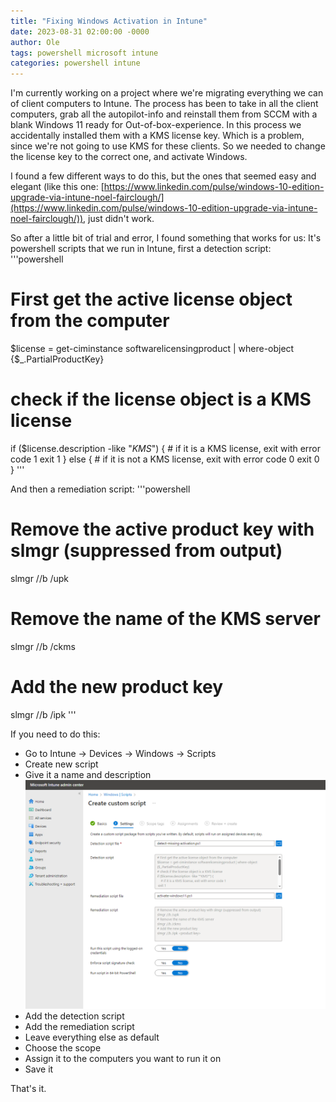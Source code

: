 ```yaml
---
title: "Fixing Windows Activation in Intune"
date: 2023-08-31 02:00:00 -0000
author: Ole
tags: powershell microsoft intune 
categories: powershell intune
---
```


I'm currently working on a project where we're migrating everything we can of client computers to Intune.
The process has been to take in all the client computers, grab all the autopilot-info and reinstall them from SCCM with a blank Windows 11 ready for Out-of-box-experience.
In this process we accidentally installed them with a KMS license key. Which is a problem, since we're not going to use KMS for these clients.
So we needed to change the license key to the correct one, and activate Windows.

I found a few different ways to do this, but the ones that seemed easy and elegant (like this one: [https://www.linkedin.com/pulse/windows-10-edition-upgrade-via-intune-noel-fairclough/](https://www.linkedin.com/pulse/windows-10-edition-upgrade-via-intune-noel-fairclough/)), just didn't work.

So after a little bit of trial and error, I found something that works for us:
It's powershell scripts that we run in Intune, first a detection script:
'''powershell
# First get the active license object from the computer
$license = get-ciminstance softwarelicensingproduct | where-object {$_.PartialProductKey}
# check if the license object is a KMS license
if ($license.description -like "*KMS*") {
    # if it is a KMS license, exit with error code 1
 exit 1
} else {
    # if it is not a KMS license, exit with error code 0
 exit 0
}
'''

And then a remediation script:
'''powershell
# Remove the active product key with slmgr (suppressed from output)
slmgr //b /upk
# Remove the name of the KMS server 
slmgr //b /ckms
# Add the new product key
slmgr //b /ipk <product key>
'''


If you need to do this:
* Go to Intune -> Devices -> Windows -> Scripts
* Create new script
* Give it a name and description
![Intune script](/pictures/windowsactivation/intunewindowsactivation.png)
* Add the detection script
* Add the remediation script
* Leave everything else as default
* Choose the scope
* Assign it to the computers you want to run it on
* Save it
  
That's it. 


